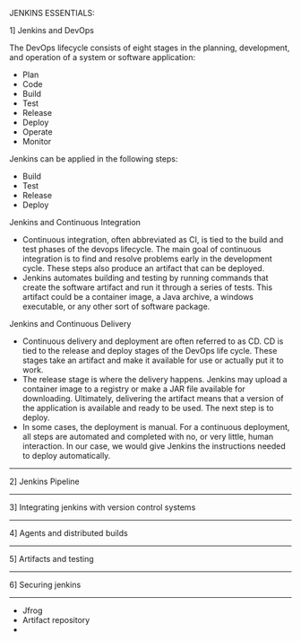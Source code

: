 JENKINS ESSENTIALS:

1] Jenkins and DevOps

The DevOps lifecycle consists of eight stages in the planning, development, and operation of a system or software application:

- Plan
- Code
- Build
- Test
- Release
- Deploy
- Operate
- Monitor

Jenkins can be applied in the following steps:

- Build
- Test
- Release
- Deploy

Jenkins and Continuous Integration

- Continuous integration, often abbreviated as CI, is tied to the build and test phases of the devops lifecycle. The main goal of continuous integration is to find and resolve problems early in the development cycle. These steps also produce an artifact that can be deployed.
- Jenkins automates building and testing by running commands that create the software artifact and run it through a series of tests. This artifact could be a container image, a Java archive, a windows executable, or any other sort of software package.

Jenkins and Continuous Delivery

- Continuous delivery and deployment are often referred to as CD. CD is tied to the release and deploy stages of the DevOps life cycle. These stages take an artifact and make it available for use or actually put it to work.
- The release stage is where the delivery happens. Jenkins may upload a container image to a registry or make a JAR file available for downloading. Ultimately, delivering the artifact means that a version of the application is available and ready to be used. The next step is to deploy.
- In some cases, the deployment is manual. For a continuous deployment, all steps are automated and completed with no, or very little, human interaction. In our case, we would give Jenkins the instructions needed to deploy automatically.

---

2] Jenkins Pipeline

---

3] Integrating jenkins with version control systems

---

4] Agents and distributed builds

---

5] Artifacts and testing

---

6] Securing jenkins

---

- Jfrog
- Artifact repository
-
